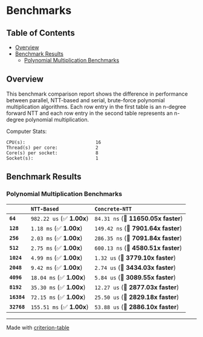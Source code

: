 # Benchmarks

## Table of Contents

- [Overview](#overview)
- [Benchmark Results](#benchmark-results)
    - [Polynomial Multiplication Benchmarks](#polynomial-multiplication-benchmarks)

## Overview

This benchmark comparison report shows the difference in performance between parallel, NTT-based and serial, brute-force 
polynomial multiplication algorithms. Each row entry in the first table is an n-degree forward NTT and each row entry in the second table represents an n-degree polynomial multiplication.

Computer Stats:

```
CPU(s):                          16
Thread(s) per core:              2
Core(s) per socket:              8
Socket(s):                       1
```

## Benchmark Results

### Polynomial Multiplication Benchmarks

|             | `NTT-Based`               | `Concrete-NTT`                       |
|:------------|:--------------------------|:------------------------------------ |
| **`64`**    | `982.22 us` (✅ **1.00x**) | `84.31 ns` (🚀 **11650.05x faster**)  |
| **`128`**   | `1.18 ms` (✅ **1.00x**)   | `149.42 ns` (🚀 **7901.64x faster**)  |
| **`256`**   | `2.03 ms` (✅ **1.00x**)   | `286.35 ns` (🚀 **7091.84x faster**)  |
| **`512`**   | `2.75 ms` (✅ **1.00x**)   | `600.13 ns` (🚀 **4580.51x faster**)  |
| **`1024`**  | `4.99 ms` (✅ **1.00x**)   | `1.32 us` (🚀 **3779.10x faster**)    |
| **`2048`**  | `9.42 ms` (✅ **1.00x**)   | `2.74 us` (🚀 **3434.03x faster**)    |
| **`4096`**  | `18.04 ms` (✅ **1.00x**)  | `5.84 us` (🚀 **3089.55x faster**)    |
| **`8192`**  | `35.30 ms` (✅ **1.00x**)  | `12.27 us` (🚀 **2877.03x faster**)   |
| **`16384`** | `72.15 ms` (✅ **1.00x**)  | `25.50 us` (🚀 **2829.18x faster**)   |
| **`32768`** | `155.51 ms` (✅ **1.00x**) | `53.88 us` (🚀 **2886.10x faster**)   |

---
Made with [criterion-table](https://github.com/nu11ptr/criterion-table)

